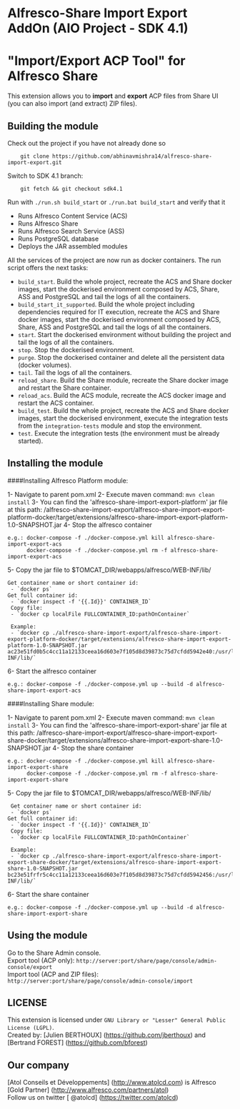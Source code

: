 # Alfresco-Share Import Export AddOn (AIO Project - SDK 4.1) 
 
"Import/Export ACP Tool" for Alfresco Share
================================

This extension allows you to **import** and **export** ACP files from Share UI (you can also import (and extract) ZIP files).  

Building the module
-------------------
Check out the project if you have not already done so 

        git clone https://github.com/abhinavmishra14/alfresco-share-import-export.git
        
Switch to SDK 4.1 branch: 
          
        git fetch && git checkout sdk4.1 

Run with `./run.sh build_start` or `./run.bat build_start` and verify that it

 * Runs Alfresco Content Service (ACS)
 * Runs Alfresco Share
 * Runs Alfresco Search Service (ASS)
 * Runs PostgreSQL database
 * Deploys the JAR assembled modules
 
All the services of the project are now run as docker containers. The run script offers the next tasks:

 * `build_start`. Build the whole project, recreate the ACS and Share docker images, start the dockerised environment composed by ACS, Share, ASS and 
 PostgreSQL and tail the logs of all the containers.
 * `build_start_it_supported`. Build the whole project including dependencies required for IT execution, recreate the ACS and Share docker images, start the 
 dockerised environment composed by ACS, Share, ASS and PostgreSQL and tail the logs of all the containers.
 * `start`. Start the dockerised environment without building the project and tail the logs of all the containers.
 * `stop`. Stop the dockerised environment.
 * `purge`. Stop the dockerised container and delete all the persistent data (docker volumes).
 * `tail`. Tail the logs of all the containers.
 * `reload_share`. Build the Share module, recreate the Share docker image and restart the Share container.
 * `reload_acs`. Build the ACS module, recreate the ACS docker image and restart the ACS container.
 * `build_test`. Build the whole project, recreate the ACS and Share docker images, start the dockerised environment, execute the integration tests from the
 `integration-tests` module and stop the environment.
 * `test`. Execute the integration tests (the environment must be already started).


Installing the module
---------------------

####Installing Alfresco Platform module:

1- Navigate to parent pom.xml
2- Execute maven command: `mvn clean install`
3- You can find the 'alfresco-share-import-export-platform' jar file at this path: /alfresco-share-import-export/alfresco-share-import-export-platform-docker/target/extensions/alfresco-share-import-export-platform-1.0-SNAPSHOT.jar
4- Stop the alfresco container 
     
    e.g.: docker-compose -f ./docker-compose.yml kill alfresco-share-import-export-acs
          docker-compose -f ./docker-compose.yml rm -f alfresco-share-import-export-acs
   
5- Copy the jar file to $TOMCAT_DIR/webapps/alfresco/WEB-INF/lib/

    Get container name or short container id:
     - `docker ps`
    Get full container id:
	 - `docker inspect -f '{{.Id}}' CONTAINER_ID`
	 Copy file:
	 - `docker cp localFile FULLCONTAINER_ID:pathOnContainer`
	
	 Example:
	 - `docker cp ./alfresco-share-import-export/alfresco-share-import-export-platform-docker/target/extensions/alfresco-share-import-export-platform-1.0-SNAPSHOT.jar ac23e51fd0b5c4cc11a12133ceea16d603e7f105d8d39873c75d7cfdd5942e40:/usr/local/tomcat/webapps/alfresco/WEB-INF/lib/`

6- Start the alfresco container
   
    e.g.: docker-compose -f ./docker-compose.yml up --build -d alfresco-share-import-export-acs
    
####Installing Share module:

1- Navigate to parent pom.xml
2- Execute maven command: `mvn clean install`
3- You can find the 'alfresco-share-import-export-share' jar file at this path: /alfresco-share-import-export/alfresco-share-import-export-share-docker/target/extensions/alfresco-share-import-export-share-1.0-SNAPSHOT.jar
4- Stop the share container 
      
    e.g.: docker-compose -f ./docker-compose.yml kill alfresco-share-import-export-share
          docker-compose -f ./docker-compose.yml rm -f alfresco-share-import-export-share
   
5- Copy the jar file to $TOMCAT_DIR/webapps/alfresco/WEB-INF/lib/

	 Get container name or short container id:
     - `docker ps`
    Get full container id:
	 - `docker inspect -f '{{.Id}}' CONTAINER_ID`
	 Copy file:
	 - `docker cp localFile FULLCONTAINER_ID:pathOnContainer`
	
	 Example:
	 - `docker cp ./alfresco-share-import-export/alfresco-share-import-export-share-docker/target/extensions/alfresco-share-import-export-share-1.0-SNAPSHOT.jar bc23e51frfr5c4cc11a12133ceea16d603e7f105d8d39873c75d7cfdd5942456:/usr/local/tomcat/webapps/share/WEB-INF/lib/`

6- Start the share container
   
    e.g.: docker-compose -f ./docker-compose.yml up --build -d alfresco-share-import-export-share

Using the module
---------------------
Go to the Share Admin console.  
Export tool (ACP only): `http://server:port/share/page/console/admin-console/export`  
Import tool (ACP and ZIP files): `http://server:port/share/page/console/admin-console/import`  


LICENSE
---------------------
This extension is licensed under `GNU Library or "Lesser" General Public License (LGPL)`.  
Created by: [Julien BERTHOUX] (https://github.com/jberthoux) and [Bertrand FOREST] (https://github.com/bforest)  


Our company
---------------------
[Atol Conseils et Développements] (http://www.atolcd.com) is Alfresco [Gold Partner] (http://www.alfresco.com/partners/atol)  
Follow us on twitter [ @atolcd] (https://twitter.com/atolcd)  